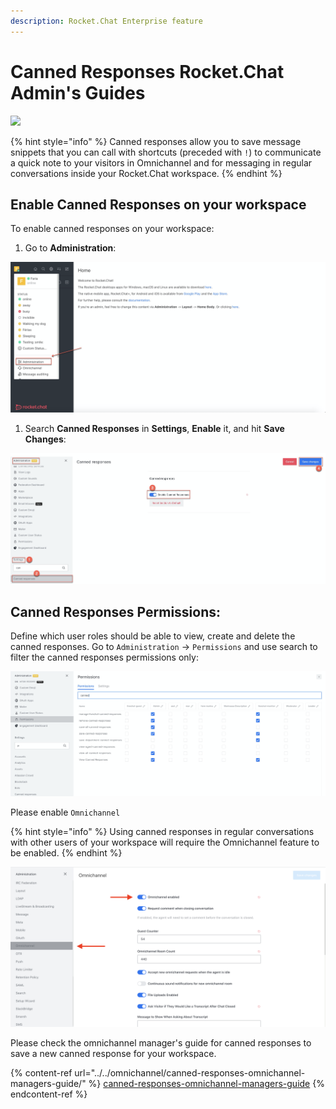 ```yaml
---
description: Rocket.Chat Enterprise feature
---
```


# Canned Responses Rocket.Chat Admin's Guides

![](<../../../.gitbook/assets/2021-06-10\_22-31-38 (3) (3) (3) (3) (3) (3) (3) (3) (3) (2) (3) (1) (6).jpg>)

{% hint style="info" %}
Canned responses allow you to save message snippets that you can call with shortcuts (preceded with `!`) to communicate a quick note to your visitors in Omnichannel and for messaging in regular conversations inside your Rocket.Chat workspace.
{% endhint %}

## Enable Canned Responses on your workspace

To enable canned responses on your workspace:

1. Go to **Administration**:

![](<../../../.gitbook/assets/image (231).png>)

1. Search **Canned Responses** in **Settings**, **Enable** it, and hit **Save Changes**:

![](<../../../.gitbook/assets/image (494).png>)

## Canned Responses Permissions:

Define which user roles should be able to view, create and delete the canned responses. Go to `Administration` -> `Permissions` and use search to filter the canned responses permissions only:

![](<../../../.gitbook/assets/image (512).png>)

Please enable `Omnichannel`

{% hint style="info" %}
Using canned responses in regular conversations with other users of your workspace will require the Omnichannel feature to be enabled.
{% endhint %}

![](../../../.gitbook/assets/screenshot-2020-07-28-at-00.23.19.png)

Please check the omnichannel manager's guide for canned responses to save a new canned response for your workspace.

{% content-ref url="../../omnichannel/canned-responses-omnichannel-managers-guide/" %}
[canned-responses-omnichannel-managers-guide](../../omnichannel/canned-responses-omnichannel-managers-guide/)
{% endcontent-ref %}
